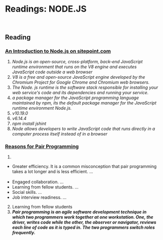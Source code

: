 # Readings: NODE.JS <br> <br>
## Reading

### [An Introduction to Node.js on sitepoint.com](https://www.sitepoint.com/an-introduction-to-node-js)

1. *Node.js is an open-source, cross-platform, back-end JavaScript runtime environment that runs on the V8 engine and executes JavaScript code outside a web browser*<br>
2. *V8 is a free and open-source JavaScript engine developed by the Chromium Project for Google Chrome and Chromium web browsers.*<br>
3. *The Node. js runtime is the software stack responsible for installing your web service's code and its dependencies and running your service.*<br>
4. *a package manager for the JavaScript programming language maintained by npm, its the default package manager for the JavaScript runtime environment Node.js.*<br>
5. *v10.19.0*<br>
6. *v6.14.4*<br>
7. *npm install jshint*<br>
8. *Node allows developers to write JavaScript code that runs directly in a computer process itself instead of in a browser*


###  [Reasons for Pair Programming](https://www.codefellows.org/blog/6-reasons-for-pair-programming/)
1.
- Greater efficiency. It is a common misconception that pair programming takes a lot longer and is less efficient. ...<br><br>
- Engaged collaboration. ...<br>
- Learning from fellow students. ...<br>
- Social skills. ...<br>
- Job interview readiness. ...<br>

2. Learning from fellow students<br>
3. ***Pair programming is an agile software development technique in which two programmers work together at one workstation. One, the driver, writes code while the other, the observer or navigator, reviews each line of code as it is typed in. The two programmers switch roles frequently.***
